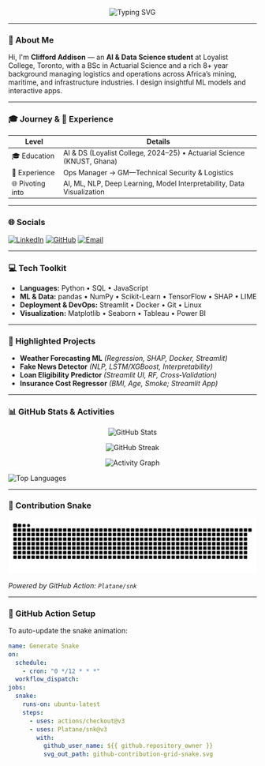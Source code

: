 <!-- 🎯 Dynamic Typing Animation -->
<p align="center">
  <img src="https://readme-typing-svg.demolab.com?font=Fira+Code&size=28&pause=2000&color=06B6D4&center=true&vCenter=true&width=650&lines=Hi,+I'm+Clifford+Addison!;AI+%7C+Data+Science+%7C+Ops+%7C+Always+Learning" alt="Typing SVG" />
</p>

---

### 👋 About Me

Hi, I'm **Clifford Addison** — an **AI & Data Science student** at Loyalist College, Toronto, with a BSc in Actuarial Science and a rich 8+ year background managing logistics and operations across Africa’s mining, maritime, and infrastructure industries. I design insightful ML models and interactive apps.

---

### 🎓 Journey & 💼 Experience

| Level | Details |
|------|---------|
| 🎓 Education | AI & DS (Loyalist College, 2024–25) • Actuarial Science (KNUST, Ghana) |
| 💼 Experience | Ops Manager → GM—Technical Security & Logistics |
| 🌐 Pivoting into | AI, ML, NLP, Deep Learning, Model Interpretability, Data Visualization |

---

### 🌐 Socials

[![LinkedIn](https://img.shields.io/badge/LinkedIn-blue?style=for-the-badge&logo=linkedin)](https://linkedin.com/in/cliffordaddison) [![GitHub](https://img.shields.io/badge/GitHub-181717?style=for-the-badge&logo=github)](https://github.com/cliffordaddison) [![Email](https://img.shields.io/badge/Email-D14836?style=for-the-badge&logo=gmail)](mailto:clifford.siisi.addison@gmail.com)

---

### 💻 Tech Toolkit

- **Languages:** Python • SQL • JavaScript  
- **ML & Data:** pandas • NumPy • Scikit-Learn • TensorFlow • SHAP • LIME  
- **Deployment & DevOps:** Streamlit • Docker • Git • Linux  
- **Visualization:** Matplotlib • Seaborn • Tableau • Power BI

---

### 🚀 Highlighted Projects

- **Weather Forecasting ML** *(Regression, SHAP, Docker, Streamlit)*  
- **Fake News Detector** *(NLP, LSTM/XGBoost, Interpretability)*  
- **Loan Eligibility Predictor** *(Streamlit UI, RF, Cross‑Validation)*  
- **Insurance Cost Regressor** *(BMI, Age, Smoke; Streamlit App)*

---

### 📊 GitHub Stats & Activities

<p align="center">
  <img src="https://github-readme-stats.vercel.app/api?username=cliffordaddison&show_icons=true&theme=default" alt="GitHub Stats" />
</p>
<p align="center">
  <img src="https://github-readme-streak-stats.herokuapp.com/?user=cliffordaddison&theme=default" alt="GitHub Streak" />
</p>
<p align="center">
  <img src="https://github-readme-activity-graph.cyclic.app/graph?username=cliffordaddison&theme=light" alt="Activity Graph" />
</p>
<img src="https://github-readme-stats.vercel.app/api/top-langs/?username=cliffordaddison&layout=compact" alt="Top Languages" />

---

### 🐍 Contribution Snake

![Contribution Snake](./github-contribution-grid-snake.svg)

*Powered by GitHub Action: `Platane/snk`*

---

### 🧩 GitHub Action Setup

To auto-update the snake animation:

```yaml
name: Generate Snake
on:
  schedule:
    - cron: "0 */12 * * *"
  workflow_dispatch:
jobs:
  snake:
    runs-on: ubuntu-latest
    steps:
      - uses: actions/checkout@v3
      - uses: Platane/snk@v3
        with:
          github_user_name: ${{ github.repository_owner }}
          svg_out_path: github-contribution-grid-snake.svg

